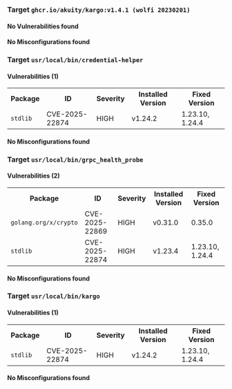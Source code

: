 
<h3>Target <code>ghcr.io/akuity/kargo:v1.4.1 (wolfi 20230201)</code></h3>
<h4>No Vulnerabilities found</h4>
<h4>No Misconfigurations found</h4>
<h3>Target <code>usr/local/bin/credential-helper</code></h3>
<h4>Vulnerabilities (1)</h4>
<table>
    <tr>
        <th>Package</th>
        <th>ID</th>
        <th>Severity</th>
        <th>Installed Version</th>
        <th>Fixed Version</th>
    </tr>
    <tr>
        <td><code>stdlib</code></td>
        <td>CVE-2025-22874</td>
        <td>HIGH</td>
        <td>v1.24.2</td>
        <td>1.23.10, 1.24.4</td>
    </tr>
</table>
<h4>No Misconfigurations found</h4>
<h3>Target <code>usr/local/bin/grpc_health_probe</code></h3>
<h4>Vulnerabilities (2)</h4>
<table>
    <tr>
        <th>Package</th>
        <th>ID</th>
        <th>Severity</th>
        <th>Installed Version</th>
        <th>Fixed Version</th>
    </tr>
    <tr>
        <td><code>golang.org/x/crypto</code></td>
        <td>CVE-2025-22869</td>
        <td>HIGH</td>
        <td>v0.31.0</td>
        <td>0.35.0</td>
    </tr>
    <tr>
        <td><code>stdlib</code></td>
        <td>CVE-2025-22874</td>
        <td>HIGH</td>
        <td>v1.23.4</td>
        <td>1.23.10, 1.24.4</td>
    </tr>
</table>
<h4>No Misconfigurations found</h4>
<h3>Target <code>usr/local/bin/kargo</code></h3>
<h4>Vulnerabilities (1)</h4>
<table>
    <tr>
        <th>Package</th>
        <th>ID</th>
        <th>Severity</th>
        <th>Installed Version</th>
        <th>Fixed Version</th>
    </tr>
    <tr>
        <td><code>stdlib</code></td>
        <td>CVE-2025-22874</td>
        <td>HIGH</td>
        <td>v1.24.2</td>
        <td>1.23.10, 1.24.4</td>
    </tr>
</table>
<h4>No Misconfigurations found</h4>
